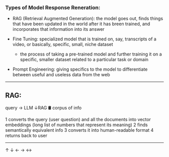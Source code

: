 ### Types of Model Response Reneration:
- RAG (Retrieval Augmented Generation): the model goes out, finds things that have been updated in the world after it has breen trained, and incorporates that information into its answer
  
- Fine Tuning: specialized model that is trained on, say, transcripts of a video, or basically, specific, small, niche dataset
  - the process of taking a pre-trained model and further training it on a specific, smaller dataset related to a particular task or domain

- Prompt Engineering: giving specifics to the model to differentiate between useful and useless data from the web 

---

## RAG:
query → LLM
         ↓RAG
         🛢️
      corpus 
      of info

1 converts the query (user question) and all the documents into vector embeddings (long list of numbers that represent its meaning)
2 finds semantically equivalent info
3 converts it into human-readable format
4 returns back to user

---

↑ 
↓
←
→
↔

